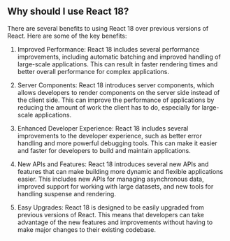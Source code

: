 ## Why should I use React 18?

There are several benefits to using React 18 over previous versions of React. Here are some of the key benefits:

1. Improved Performance: React 18 includes several performance improvements, including automatic batching and improved handling of large-scale applications. This can result in faster rendering times and better overall performance for complex applications.

2. Server Components: React 18 introduces server components, which allows developers to render components on the server side instead of the client side. This can improve the performance of applications by reducing the amount of work the client has to do, especially for large-scale applications.

3. Enhanced Developer Experience: React 18 includes several improvements to the developer experience, such as better error handling and more powerful debugging tools. This can make it easier and faster for developers to build and maintain applications.

4. New APIs and Features: React 18 introduces several new APIs and features that can make building more dynamic and flexible applications easier. This includes new APIs for managing asynchronous data, improved support for working with large datasets, and new tools for handling suspense and rendering.

5. Easy Upgrades: React 18 is designed to be easily upgraded from previous versions of React. This means that developers can take advantage of the new features and improvements without having to make major changes to their existing codebase.